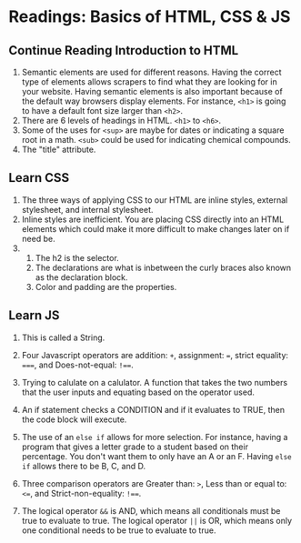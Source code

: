 # Readings: Basics of HTML, CSS & JS
## Continue Reading Introduction to HTML
  1. Semantic elements are used for different reasons. Having the correct type of elements allows scrapers to find what they are looking for in your website. Having semantic elements is also important because of the default way browsers display elements. For instance, `<h1>` is going to have a default font size larger than `<h2>`.
  2. There are 6 levels of headings in HTML. `<h1>` to `<h6>`.
  3. Some of the uses for `<sup>` are maybe for dates or indicating a square root in a math. `<sub>` could be used for indicating chemical compounds.
  4. The "title" attribute.

## Learn CSS
  1. The three ways of applying CSS to our HTML are inline styles, external stylesheet, and internal stylesheet.
  2. Inline styles are inefficient. You are placing CSS directly into an HTML elements which could make it more difficult to make changes later on if need be.
  3. 1. The h2 is the selector.
     2. The declarations are what is inbetween the curly braces also known as the declaration block.
     3. Color and padding are the properties.

## Learn JS
  1. This is called a String.
  2. Four Javascript operators are addition: `+`, assignment: `=`, strict equality: `===`, and Does-not-equal: `!==`.
  3. Trying to calulate on a calulator. A function that takes the two numbers that the user inputs and equating based on the operator used.

  1. An if statement checks a CONDITION and if it evaluates to TRUE, then the code block will execute.
  2. The use of an `else if` allows for more selection. For instance, having a program that gives a letter grade to a student based on their percentage. You don't want them to only have an A or an F. Having `else if` allows there to be B, C, and D.
  3. Three comparison operators are Greater than: `>`, Less than or equal to: `<=`, and Strict-non-equality: `!==`.
  4. The logical operator `&&` is AND, which means all conditionals must be true to evaluate to true. The logical operator `||` is OR, which means only one conditional needs to be true to evaluate to true.
